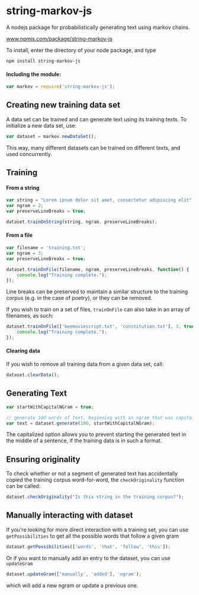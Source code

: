 # string-markov-js
A nodejs package for probabilistically generating text using markov chains.

www.npmjs.com/package/string-markov-js

To install, enter the directory of your node package, and type
```
npm install string-markov-js
```

#### Including the module:
```javascript
var markov = require('string-markov-js');
```

## Creating new training data set
A data set can be trained and can generate text using its training texts. To initialize a new data set, use:
```javascript
var dataset = markov.newDataSet();
```
This way, many different datasets can be trained on different texts, and used concurrently.

## Training

#### From a string
```javascript
var string = "Lorem ipsum dolor sit amet, consectetur adipiscing elit";
var ngram = 2;
var preserveLineBreaks = true;

dataset.trainOnString(string, ngram, preserveLineBreaks);
```

#### From a file
```javascript
var filename = 'training.txt';
var ngram = 3;
var preserveLineBreaks = true;

dataset.trainOnFile(filename, ngram, preserveLineBreaks, function() {
	console.log("Training complete.");
});
```
Line breaks can be preserved to maintain a similar structure to the training corpus (e.g. in the case of poetry), or they can be removed. 

If you wish to train on a set of files, ```trainOnFile``` can also take in an array of filenames, as such:
```javascript
dataset.trainOnFile(['beemoviescript.txt', 'constitution.txt'], 3, true, function() {
	console.log("Training complete.");
});
```

#### Clearing data
If you wish to remove all training data from a given data set, call:
```javascript
dataset.clearData();
```

## Generating Text
```javascript
var startWithCapitalNGram = true;

// generate 100 words of text, beginning with an ngram that was capitalized in the training corpus
var text = dataset.generate(100, startWithCapitalNGram);
```
The capitalized option allows you to prevent starting the generated text in the middle of a sentence, if the training data is in such a format.

## Ensuring originality
To check whether or not a segment of generated text has accidentally copied the training corpus word-for-word, the ```checkOriginality``` function can be called:
```javascript
dataset.checkOriginality("Is this string in the training corpus?");
```

## Manually interacting with dataset
If you're looking for more direct interaction with a training set, you can use ```getPossibilities``` to get all the possible words that follow a given gram
```javascript
dataset.getPossibilities(['words', 'that', 'follow', 'this']);
```

Or if you want to manually add an entry to the dataset, you can use ```updateGram```
```javascript
dataset.updateGram(['manually', 'added'], 'ngram');
```
which will add a new ngram or update a previous one. 